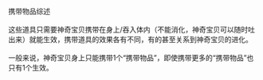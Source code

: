 <title>【携带物品综述】</title>
<meta name="GENERATOR" content="WinCHM">
<meta http-equiv="Content-Type" content="text/html; charset=gb2312">
<br>
<br>携带物品综述
<br>
<br>这些道具只需要神奇宝贝携带在身上/吞入体内（不能消化，神奇宝贝可以随时吐出来）就能生效，携带道具的效果各有不同，有的甚至关系到神奇宝贝的进化。
<br>
<br>一般来说，神奇宝贝身上只能携带1个“携带物品”，即使携带更多的“携带物品”也只有1个生效。